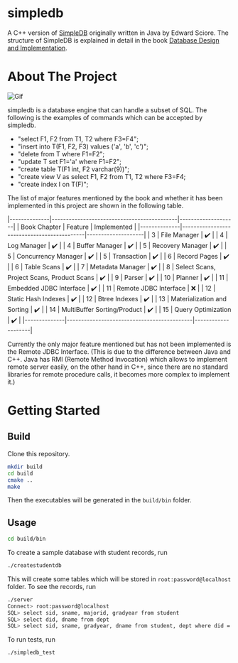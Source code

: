 # simpledb

A C++ version of [SimpleDB](http://www.cs.bc.edu/~sciore/simpledb/) originally written in Java by Edward Sciore. The structure of SimpleDB is explained in detail in the book [Database Design and Implementation](https://www.springer.com/gp/book/9783030338350).

# About The Project

![Gif](https://raw.github.com/wiki/wattlebirdaz/simpledb/movies/sample.gif) 

simpledb is a database engine that can handle a subset of SQL.
The following is the examples of commands which can be accepted by simpledb.

- "select F1, F2 from T1, T2 where F3=F4";
- "insert into T(F1, F2, F3) values ('a', 'b', 'c')";
- "delete from T where F1=F2";
- "update T set F1='a' where F1=F2";
- "create table T(F1 int, F2 varchar(9))";
- "create view V as select F1, F2 from T1, T2 where F3=F4;
- "create index I on T(F)";

The list of major features mentioned by the book and whether it has been implemented in this project are shown in the following table.

|--------------|--------------------------------------------|--------------------|
| Book Chapter | Feature                                    | Implemented        |
|--------------|--------------------------------------------|--------------------|
| 3            | File Manager                               | :heavy_check_mark: |
| 4            | Log Manager                                | :heavy_check_mark: |
| 4            | Buffer Manager                             | :heavy_check_mark: |
| 5            | Recovery Manager                           | :heavy_check_mark: |
| 5            | Concurrency Manager                        | :heavy_check_mark: |
| 5            | Transaction                                | :heavy_check_mark: |
| 6            | Record Pages                               | :heavy_check_mark: |
| 6            | Table Scans                                | :heavy_check_mark: |
| 7            | Metadata Manager                           | :heavy_check_mark: |
| 8            | Select Scans, Project Scans, Product Scans | :heavy_check_mark: |
| 9            | Parser                                     | :heavy_check_mark: |
| 10           | Planner                                    | :heavy_check_mark: |
| 11           | Embedded JDBC Interface                    | :heavy_check_mark: |
| 11           | Remote JDBC Interface                      | :x:                |
| 12           | Static Hash Indexes                        | :heavy_check_mark: |
| 12           | Btree Indexes                              | :heavy_check_mark: |
| 13           | Materialization and Sorting                | :heavy_check_mark: |
| 14           | MultiBuffer Sorting/Product                | :heavy_check_mark: |
| 15           | Query Optimization                         | :heavy_check_mark: |
|--------------|--------------------------------------------|--------------------|
    

Currently the only major feature mentioned but has not been implemented is the Remote JDBC Interface. (This is due to the difference between Java and C++. Java has RMI (Remote Method Invocation) which allows to implement remote server easily, on the other hand in C++, since there are no standard libraries for remote procedure calls, it becomes more complex to implement it.)

# Getting Started

## Build
Clone this repository.

```sh
mkdir build
cd build
cmake ..
make
```

Then the executables will be generated in the `build/bin` folder.

## Usage

```sh
cd build/bin
```

To create a sample database with student records, run

```sh
./createstudentdb
```

This will create some tables which will be stored in `root:password@localhost` folder. To see the records, run

```sh
./server
Connect> root:password@localhost
SQL> select sid, sname, majorid, gradyear from student
SQL> select did, dname from dept
SQL> select sid, sname, gradyear, dname from student, dept where did = majorid
```

To run tests, run

```sh
./simpledb_test
```









